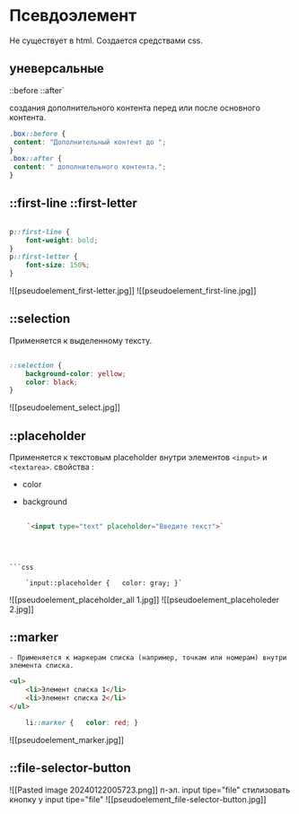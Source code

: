 # Псевдоэлемент

Не существует в html.
Создается средствами css.

##  уневерсальные
::before 
::after`
    
 создания дополнительного контента перед или после основного контента.
    
   ```css
.box::before {   
	content: "Дополнительный контент до "; 
}  
.box::after {  
	content: " дополнительного контента."; 
}
``` 
    
## ::first-line ::first-letter
```css

p::first-line {   
	font-weight: bold; 
}  
p::first-letter {   
	font-size: 150%; 
}
```
![[pseudoelement_first-letter.jpg]]
![[pseudoelement_first-line.jpg]]

##   ::selection
Применяется к выделенному тексту.
```css
	
::selection {   
    background-color: yellow;   
    color: black; 
}
``` 
    
![[pseudoelement_select.jpg]]

## ::placeholder
Применяется к текстовым placeholder внутри элементов `<input>` и `<textarea>`.
свойства :
- color
- background

   ```html
    
    `<input type="text" placeholder="Введите текст">`
    
    

``` 

```css

    `input::placeholder {   color: gray; }`
```    
![[pseudoelement_placeholder_all 1.jpg]]
![[pseudoelement_placeholeder 2.jpg]]

## ::marker
    
    - Применяется к маркерам списка (например, точкам или номерам) внутри элемента списка.
    
```html
<ul>   
	<li>Элемент списка 1</li>   
	<li>Элемент списка 2</li> 
</ul>
``` 
    
```css
    li::marker {   color: red; }
```    

![[pseudoelement_marker.jpg]]
## ::file-selector-button
![[Pasted image 20240122005723.png]]
п-эл.   input tipe="file"
стилизовать кнопку у input  tipe="file"
![[pseudoelement_file-selector-button.jpg]]